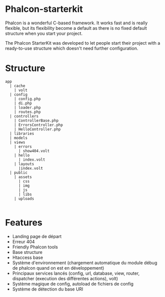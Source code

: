 Phalcon-starterkit
==================

Phalcon is a wonderful C-based framework. It works fast and is really flexible, but its flexibility become a default as there is no fixed default structure when you start your project.

The Phalcon StarterKit was developed to let people start their project with a ready-to-use structure which doesn't need further configuration.

Structure
=========

```
app
  | cache
    | volt 
  | config
    | config.php 
    | di.php 
    | loader.php
    | routes.php
  | controllers
    | ControllerBase.php 
    | ErrorsController.php
    | HelloController.php
  | libraries 
  | models
  | views
    | errors 
      | show404.volt
    | hello
      | index.volt 
    | layouts
      |index.volt
  | public 
    | assets 
      | css 
      | img 
      | js
      | libs
    | uploads
  
```

Features
=========

- Landing page de départ
- Erreur 404
- Friendly Phalcon tools
- Base structure
- Htaccess base
- Système d'environnement (chargement automatique du module débug de phalcon quand on est en développement)
- Principaux services lancés (config, url, database, view, router, dispatcher (execution des différentes actions), volt)
- Système magique de config, autoload de fichiers de config
- Système de détection du base URI
